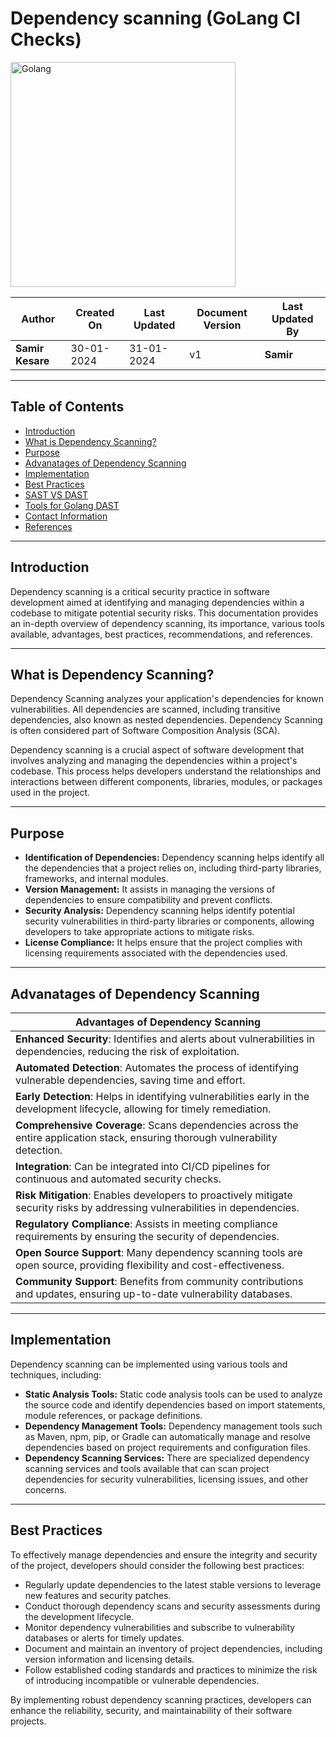 # Dependency scanning (GoLang CI Checks)

<img width="360" length="100" alt="Golang" src="https://github.com/avengers-p7/Documentation/assets/156056413/56e9dd64-9654-449c-be6d-4212de6aca71">


| Author                 | Created On | Last Updated | Document Version | Last Updated By |
| ---------------------- | ---------- | ------------ | ---------------- | --------------- |
| **Samir Kesare** | 30-01-2024 | 31-01-2024   | v1               |  **Samir**        |
***
## Table of Contents

+ [Introduction](#Introduction)
+ [What is Dependency Scanning?](#What-is-Dependency-Scanning?)
+ [Purpose](#Purpose)
+ [Advanatages of Dependency Scanning](#Advanatages-of-Dependency-Scanning)
+ [Implementation](#Implementation)
+ [Best Practices](#Best-Practices)
+ [SAST VS DAST](#SAST-VS-DAST)
+ [Tools for Golang DAST](#Tools-for-Golang-DAST)
+ [Contact Information](#Contact-Information)
+ [References](#References)
***
## Introduction
Dependency scanning is a critical security practice in software development aimed at identifying and managing dependencies within a codebase to mitigate potential security risks. This documentation provides an in-depth overview of dependency scanning, its importance, various tools available, advantages, best practices, recommendations, and references.
***
## What is Dependency Scanning?
Dependency Scanning analyzes your application's dependencies for known vulnerabilities. All dependencies are scanned, including transitive dependencies, also known as nested dependencies. Dependency Scanning is often considered part of Software Composition Analysis (SCA).

Dependency scanning is a crucial aspect of software development that involves analyzing and managing the dependencies within a project's codebase. This process helps developers understand the relationships and interactions between different components, libraries, modules, or packages used in the project.
***
## Purpose

- **Identification of Dependencies:** Dependency scanning helps identify all the dependencies that a project relies on, including third-party libraries, frameworks, and internal modules.
- **Version Management:** It assists in managing the versions of dependencies to ensure compatibility and prevent conflicts.
- **Security Analysis:** Dependency scanning helps identify potential security vulnerabilities in third-party libraries or components, allowing developers to take appropriate actions to mitigate risks.
- **License Compliance:** It helps ensure that the project complies with licensing requirements associated with the dependencies used.
***
## Advanatages of Dependency Scanning

| Advantages of Dependency Scanning                                  |
|--------------------------------------------------------------------|
| **Enhanced Security**: Identifies and alerts about vulnerabilities in dependencies, reducing the risk of exploitation. |
| **Automated Detection**: Automates the process of identifying vulnerable dependencies, saving time and effort. |
| **Early Detection**: Helps in identifying vulnerabilities early in the development lifecycle, allowing for timely remediation. |
| **Comprehensive Coverage**: Scans dependencies across the entire application stack, ensuring thorough vulnerability detection. |
| **Integration**: Can be integrated into CI/CD pipelines for continuous and automated security checks. |
| **Risk Mitigation**: Enables developers to proactively mitigate security risks by addressing vulnerabilities in dependencies. |
| **Regulatory Compliance**: Assists in meeting compliance requirements by ensuring the security of dependencies. |
| **Open Source Support**: Many dependency scanning tools are open source, providing flexibility and cost-effectiveness. |
| **Community Support**: Benefits from community contributions and updates, ensuring up-to-date vulnerability databases. |

***
## Implementation

Dependency scanning can be implemented using various tools and techniques, including:

- **Static Analysis Tools:** Static code analysis tools can be used to analyze the source code and identify dependencies based on import statements, module references, or package definitions.
- **Dependency Management Tools:** Dependency management tools such as Maven, npm, pip, or Gradle can automatically manage and resolve dependencies based on project requirements and configuration files.
- **Dependency Scanning Services:** There are specialized dependency scanning services and tools available that can scan project dependencies for security vulnerabilities, licensing issues, and other concerns.
***
## Best Practices

To effectively manage dependencies and ensure the integrity and security of the project, developers should consider the following best practices:

- Regularly update dependencies to the latest stable versions to leverage new features and security patches.
- Conduct thorough dependency scans and security assessments during the development lifecycle.
- Monitor dependency vulnerabilities and subscribe to vulnerability databases or alerts for timely updates.
- Document and maintain an inventory of project dependencies, including version information and licensing details.
- Follow established coding standards and practices to minimize the risk of introducing incompatible or vulnerable dependencies.

By implementing robust dependency scanning practices, developers can enhance the reliability, security, and maintainability of their software projects.



